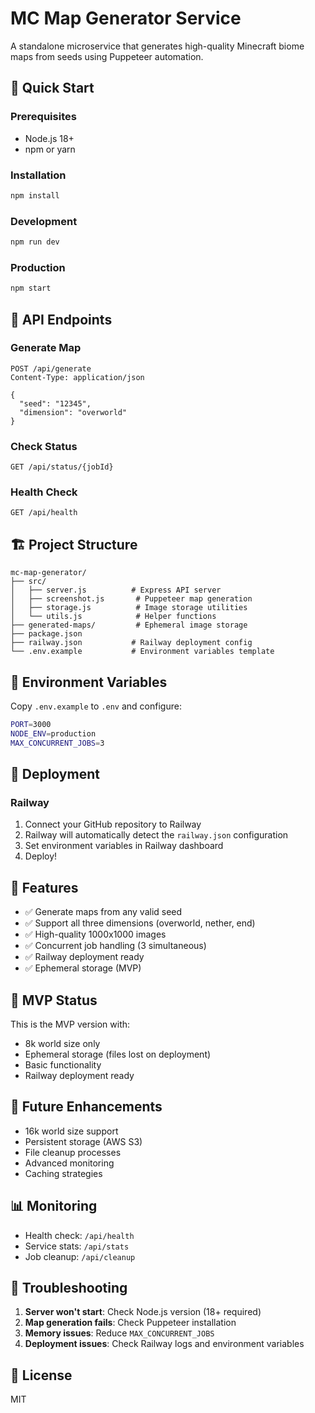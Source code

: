 # MC Map Generator Service

A standalone microservice that generates high-quality Minecraft biome maps from seeds using Puppeteer automation.

## 🚀 Quick Start

### Prerequisites
- Node.js 18+ 
- npm or yarn

### Installation
```bash
npm install
```

### Development
```bash
npm run dev
```

### Production
```bash
npm start
```

## 📡 API Endpoints

### Generate Map
```http
POST /api/generate
Content-Type: application/json

{
  "seed": "12345",
  "dimension": "overworld"
}
```

### Check Status
```http
GET /api/status/{jobId}
```

### Health Check
```http
GET /api/health
```

## 🏗 Project Structure

```
mc-map-generator/
├── src/
│   ├── server.js          # Express API server
│   ├── screenshot.js       # Puppeteer map generation
│   ├── storage.js          # Image storage utilities
│   └── utils.js            # Helper functions
├── generated-maps/         # Ephemeral image storage
├── package.json
├── railway.json           # Railway deployment config
└── .env.example           # Environment variables template
```

## 🔧 Environment Variables

Copy `.env.example` to `.env` and configure:

```bash
PORT=3000
NODE_ENV=production
MAX_CONCURRENT_JOBS=3
```

## 🚀 Deployment

### Railway
1. Connect your GitHub repository to Railway
2. Railway will automatically detect the `railway.json` configuration
3. Set environment variables in Railway dashboard
4. Deploy!

## 📝 Features

- ✅ Generate maps from any valid seed
- ✅ Support all three dimensions (overworld, nether, end)
- ✅ High-quality 1000x1000 images
- ✅ Concurrent job handling (3 simultaneous)
- ✅ Railway deployment ready
- ✅ Ephemeral storage (MVP)

## 🎯 MVP Status

This is the MVP version with:
- 8k world size only
- Ephemeral storage (files lost on deployment)
- Basic functionality
- Railway deployment ready

## 🔮 Future Enhancements

- 16k world size support
- Persistent storage (AWS S3)
- File cleanup processes
- Advanced monitoring
- Caching strategies

## 📊 Monitoring

- Health check: `/api/health`
- Service stats: `/api/stats`
- Job cleanup: `/api/cleanup`

## 🐛 Troubleshooting

1. **Server won't start**: Check Node.js version (18+ required)
2. **Map generation fails**: Check Puppeteer installation
3. **Memory issues**: Reduce `MAX_CONCURRENT_JOBS`
4. **Deployment issues**: Check Railway logs and environment variables

## 📄 License

MIT
